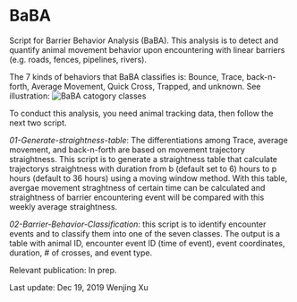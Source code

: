 # BaBA
Script for Barrier Behavior Analysis (BaBA). This analysis is to detect and quantify animal movement behavior upon encountering with linear barriers (e.g. roads, fences, pipelines, rivers).

The 7 kinds of behaviors that BaBA classifies is: Bounce, Trace, back-n-forth, Average Movement, Quick Cross, Trapped, and unknown. See illustration:
![BaBA catogory classes](https://github.com/wx-ecology/BaBA/blob/master/BaBA_Catogories.png)

To conduct this analysis, you need animal tracking data, then follow the next two script. 

*01-Generate-straightness-table*: The differentiations among Trace, average movement, and back-n-forth are based on movement trajectory straightness. This script is to generate a straightness table that calculate trajectorys straightness with duration from b (default set to 6) hours to p hours (default to 36 hours) using a moving window method. With this table, avergae movement straghtness of certain time can be calculated and straightness of barrier encountering event will be compared with this weekly average straightness. 

*02-Barrier-Behavior-Classification*: this script is to identify encounter events and to classify them into one of the seven classes. The output is a table with animal ID, encounter event ID (time of event), event coordinates, duration, # of crosses, and event type.

Relevant publication: 
In prep. 

Last update: Dec 19, 2019 
Wenjing Xu
